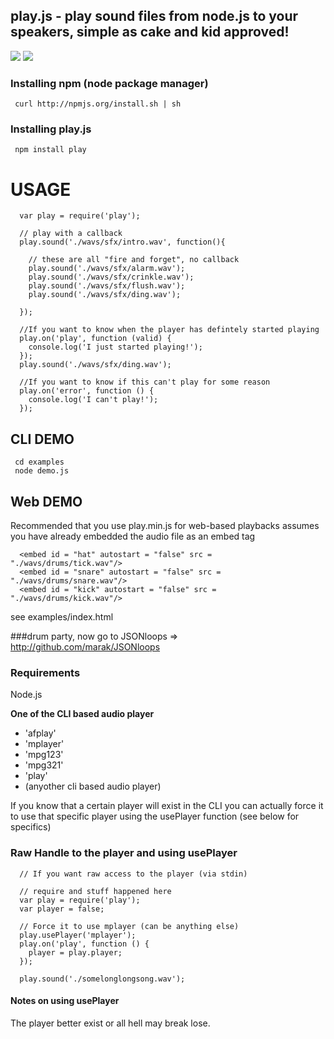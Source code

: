 ## play.js - play sound files from node.js to your speakers, simple as cake and kid approved!
<img src = "https://github.com/Marak/play.js/raw/master/logo.png" border = "0"/>
<img src = "https://github.com/Marak/play.js/raw/master/demo.png" border = "0"/>

### Installing npm (node package manager)

     curl http://npmjs.org/install.sh | sh

### Installing play.js

     npm install play

# USAGE

      var play = require('play');

      // play with a callback
      play.sound('./wavs/sfx/intro.wav', function(){
  
        // these are all "fire and forget", no callback
        play.sound('./wavs/sfx/alarm.wav');
        play.sound('./wavs/sfx/crinkle.wav');
        play.sound('./wavs/sfx/flush.wav');
        play.sound('./wavs/sfx/ding.wav');
        
      });

      //If you want to know when the player has defintely started playing
      play.on('play', function (valid) {
        console.log('I just started playing!');
      });
      play.sound('./wavs/sfx/ding.wav');

      //If you want to know if this can't play for some reason
      play.on('error', function () {
        console.log('I can't play!');
      });

## CLI DEMO

     cd examples
     node demo.js

## Web DEMO

  Recommended that you use play.min.js for web-based playbacks
  assumes you have already embedded the audio file as an embed tag

      <embed id = "hat" autostart = "false" src = "./wavs/drums/tick.wav"/>
      <embed id = "snare" autostart = "false" src = "./wavs/drums/snare.wav"/>
      <embed id = "kick" autostart = "false" src = "./wavs/drums/kick.wav"/>

  see examples/index.html 

###drum party, now go to JSONloops => <a href = "http://github.com/marak/JSONloops">http://github.com/marak/JSONloops</a>

### Requirements

Node.js

**One of the CLI based audio player**
 - 'afplay'
 - 'mplayer'
 - 'mpg123'
 - 'mpg321'
 - 'play'
 - (anyother cli based audio player)

  If you know that a certain player will exist in the CLI
  you can actually force it to use that specific player using
  the usePlayer function (see below for specifics)

### Raw Handle to the player and using usePlayer

      // If you want raw access to the player (via stdin)

      // require and stuff happened here
      var play = require('play');
      var player = false;

      // Force it to use mplayer (can be anything else)
      play.usePlayer('mplayer');
      play.on('play', function () {
        player = play.player;
      });

      play.sound('./somelonglongsong.wav');

#### Notes on using usePlayer
  
  The player better exist or all hell may break lose.

